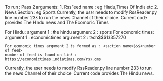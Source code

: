 To run :
	Pass 2 arguments:
		1. RssFeed name : eg Hindu,Times Of India etc
		2. News Section : eg Sports
Currently, the user needs to modify RssReader.py line number 233 to run the news Channel of their choice. Current code provides The Hindu news and The Ecomonic Times.

For Hindu:
	argument 1 : the hindu
	argument 2 : sports
For economic times:
	argument 1 : economictimes
	argument 2 : tech$$$13357270

	For economic times argument 2 is formed as : <section name>$$$<number of feed>
	number of feed is found on link : https://economictimes.indiatimes.com/rss.cms 
Currently, the user needs to modify RssReader.py line number 233 to run the news Channel of their choice. Current code provides The Hindu news.
